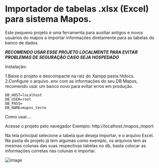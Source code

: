 # Importador de tabelas .xlsx (Excel) para sistema Mapos.

Este pequeno projeto é uma ferramenta para auxiliar antigos e novos usuários do mapos a importar informações diretamente para as tabelas do banco de dados.

***RECOMENDO USAR ESSE PROJETO LOCALMENTE PARA EVITAR PROBLEMAS DE SEGURAÇÃO CASO SEJA HOSPEDADO***

Instalação:

1.Baixe o projeto e descompacte na raiz do Xampp pasta htdocs.\
2.Configure o arquivo .env com as informações do seu DB Mapos, recomendo usar um banco novo para evitar erros em produção.
  
    DB_HOST=localhost
    DB_USER=root
    DB_PASS=
    DB_NAME=mapos_teste
  
  Como usar....

  Acesse o projeto pelo navegador
  Exemplo: http://localhost:/mapos_import

   Na tela principal selecione a tabela que deseja importar, e o arquivo Excel.
   Na pasta do projeto já tem algumas como exemplo, os arquivos tem as mesmas colunas das suas respectivas tabelas no db, basta colocar as informações corretas nas colunas e importar.

  ![image](https://github.com/Shoez1/mapos_import/assets/52619128/e1328579-e5b7-4b3b-8a84-6ccc192a2602)



 
